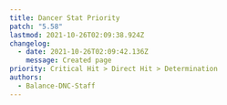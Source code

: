 ```yaml
---
title: Dancer Stat Priority
patch: "5.58"
lastmod: 2021-10-26T02:09:38.924Z
changelog:
  - date: 2021-10-26T02:09:42.136Z
    message: Created page
priority: Critical Hit > Direct Hit > Determination
authors:
  - Balance-DNC-Staff
---
```

